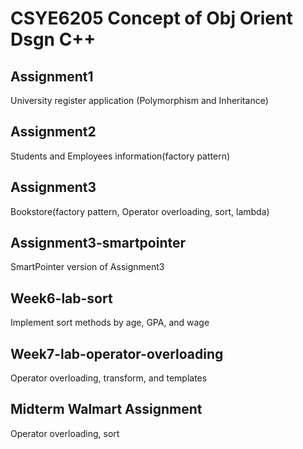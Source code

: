 # CSYE6205 Concept of Obj Orient Dsgn C++
## Assignment1
University register application (Polymorphism and Inheritance)
## Assignment2
Students and Employees information(factory pattern)
## Assignment3
Bookstore(factory pattern, Operator overloading, sort, lambda)
## Assignment3-smartpointer
SmartPointer version of Assignment3
## Week6-lab-sort
Implement sort methods by age, GPA, and wage
## Week7-lab-operator-overloading
Operator overloading, transform, and templates
## Midterm Walmart Assignment
Operator overloading, sort
